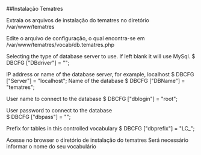 ##Instalação Tematres

Extraia os arquivos de instalação do tematres no diretório /var/www/tematres

Edite o arquivo de configuração, o qual encontra-se em /var/www/tematres/vocab/db.tematres.php

Selecting the type of database server to use. If left blank it will use MySql.
$ DBCFG ["DBdriver"] = "";

IP address or name of the database server, for example, localhost
$ DBCFG ["Server"] = "localhost";
Name of the database
$ DBCFG ["DBName"] = "tematres";

User name to connect to the database
$ DBCFG ["dblogin"] = "root";

User password to connect to the database  
$ DBCFG ["dbpass"] = "";

Prefix for tables in this controlled vocabulary
$ DBCFG ["dbprefix"] = "LC_";

Acesse no browser o diretório de instalação do tematres
Será necessário informar o nome do seu vocabulário

